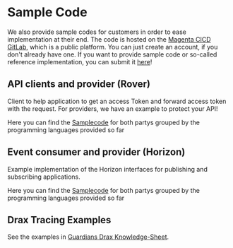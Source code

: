# Sample Code


We also provide sample codes for customers in order to ease implementation at their end. The code is hosted on the [Magenta CICD GitLab](https://gitlab.devops.telekom.de/tardis/samplecode), which is a public platform. You can just create an account, if you don't already have one.
If you want to provide sample code or so-called reference implementation, you can submit it [here](https://gitlab.devops.telekom.de/tardis/samplecode/customer-samplecode/collection)!


## API clients and provider (Rover)

Client to help application to get an access Token and forward access token with the request. For providers, we have an example to protect your API!

Here you can find the [Samplecode](https://gitlab.devops.telekom.de/tardis/samplecode/api-consumer-and-provider) for both partys grouped by the programming languages provided so far


## Event consumer and provider (Horizon)

Example implementation of the Horizon interfaces for publishing and subscribing applications.

Here you can find the [Samplecode](https://gitlab.devops.telekom.de/tardis/samplecode/event-provider-and-consumer) for both partys grouped by the programming languages provided so far

## Drax Tracing Examples
See the examples in [Guardians Drax Knowledge-Sheet](https://developer.telekom.de/docs/src/tardis_customer_handbook/drax/CustomerKnowledgeSheetDrax/).

